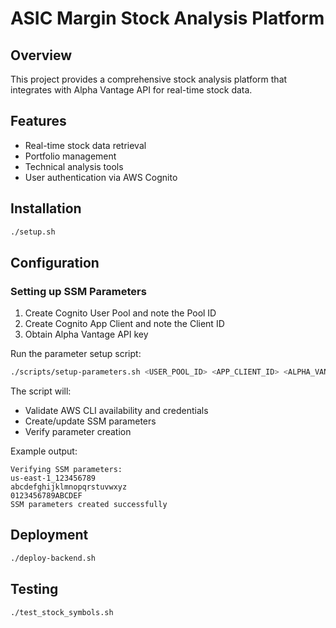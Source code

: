 # ASIC Margin Stock Analysis Platform

## Overview
This project provides a comprehensive stock analysis platform that integrates with Alpha Vantage API for real-time stock data.

## Features
- Real-time stock data retrieval
- Portfolio management
- Technical analysis tools
- User authentication via AWS Cognito

## Installation
```bash
./setup.sh
```

## Configuration
### Setting up SSM Parameters
1. Create Cognito User Pool and note the Pool ID
2. Create Cognito App Client and note the Client ID
3. Obtain Alpha Vantage API key

Run the parameter setup script:
```bash
./scripts/setup-parameters.sh <USER_POOL_ID> <APP_CLIENT_ID> <ALPHA_VANTAGE_API_KEY>
```

The script will:
- Validate AWS CLI availability and credentials
- Create/update SSM parameters
- Verify parameter creation

Example output:
```
Verifying SSM parameters:
us-east-1_123456789
abcdefghijklmnopqrstuvwxyz
0123456789ABCDEF
SSM parameters created successfully
```

## Deployment
```bash
./deploy-backend.sh
```

## Testing
```bash
./test_stock_symbols.sh
